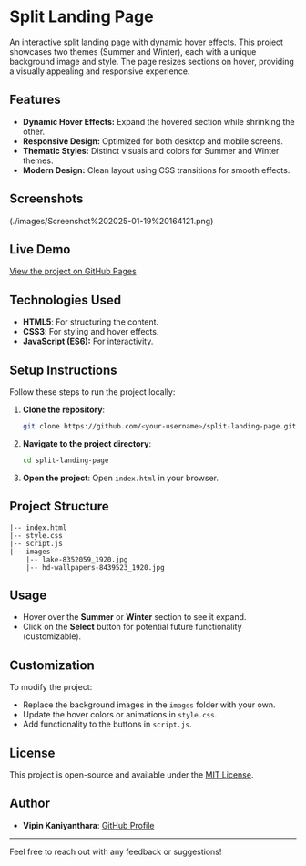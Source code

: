 # Split Landing Page

An interactive split landing page with dynamic hover effects. This project showcases two themes (Summer and Winter), each with a unique background image and style. The page resizes sections on hover, providing a visually appealing and responsive experience.

## Features

- **Dynamic Hover Effects:** Expand the hovered section while shrinking the other.
- **Responsive Design:** Optimized for both desktop and mobile screens.
- **Thematic Styles:** Distinct visuals and colors for Summer and Winter themes.
- **Modern Design:** Clean layout using CSS transitions for smooth effects.

## Screenshots


(./images/Screenshot%202025-01-19%20164121.png)

## Live Demo
[View the project on GitHub Pages](https://vipyan.github.io/Split-landing-page/) 

## Technologies Used

- **HTML5**: For structuring the content.
- **CSS3**: For styling and hover effects.
- **JavaScript (ES6):** For interactivity.

## Setup Instructions

Follow these steps to run the project locally:

1. **Clone the repository**:
   ```bash
   git clone https://github.com/<your-username>/split-landing-page.git
   ```
2. **Navigate to the project directory**:
   ```bash
   cd split-landing-page
   ```
3. **Open the project**:
   Open `index.html` in your browser.

## Project Structure

```
|-- index.html
|-- style.css
|-- script.js
|-- images
    |-- lake-8352059_1920.jpg
    |-- hd-wallpapers-8439523_1920.jpg
```

## Usage

- Hover over the **Summer** or **Winter** section to see it expand.
- Click on the **Select** button for potential future functionality (customizable).

## Customization

To modify the project:
- Replace the background images in the `images` folder with your own.
- Update the hover colors or animations in `style.css`.
- Add functionality to the buttons in `script.js`.

## License

This project is open-source and available under the [MIT License](LICENSE).

## Author

- **Vipin Kaniyanthara**: [GitHub Profile](https://github.com/vipyan)

---

Feel free to reach out with any feedback or suggestions!